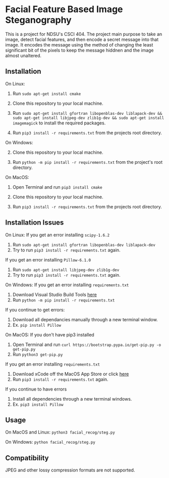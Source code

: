 # Facial Feature Based Image Steganography 

This is a project for NDSU's CSCI 404. The project main purpose to take an image, detect facial features, and then encode a secret message into that image. It encodes the message using the method of changing the least significant bit of the pixels to keep the message hiddnen and the image almost unaltered. 

Installation
------------

On Linux:

1. Run ``` sudo apt-get install cmake ```

2. Clone this repository to your local machine.

3. Run ```sudo apt-get install gfortran libopenblas-dev liblapack-dev && sudo apt-get install libjpeg-dev zlib1g-dev && sudo apt-get install imagemagick```
to install the required packages.

4. Run ``` pip3 install -r requirements.txt ``` from the projects root directory.

On Windows:

2. Clone this repository to your local machine.

2. Run ``` python -m pip install -r requirements.txt ``` from the project's root directory.

On MacOS: 

1. Open Terminal and run ```pip3 install cmake```

2. Clone this repository to your local machine.

3. Run ```pip3 install -r requirements.txt``` from the projects root directory.

Installation Issues
------------

On Linux:
If you get an error installing ```scipy-1.6.2``` 
1. Run ```sudo apt-get install gfortran libopenblas-dev liblapack-dev```
2. Try to run ``` pip3 install -r requirements.txt ``` again.

If you get an error installing ```Pillow-6.1.0``` 
1. Run ```sudo apt-get install libjpeg-dev zlib1g-dev```
2. Try to run ``` pip3 install -r requirements.txt ``` again.

On Windows: 
If you get an error installing ```requirements.txt```
1. Download Visual Studio Build Tools [here](https://visualstudio.microsoft.com/thank-you-downloading-visual-studio/?sku=Community&rel=15#)
2. Run ```python -m pip install -r requirements.txt```

If you continue to get errors:
1. Download all dependancies manually through a new terminal window. 
2. Ex. ```pip install Pillow```

On MacOS: 
If you don't have pip3 installed
1. Open Terminal and run ```curl https://bootstrap.pypa.io/get-pip.py -o get-pip.py```
2. Run ```python3 get-pip.py```

If you get an error installing ```requirements.txt``` 
1. Download xCode off the MacOS App Store or click [here](https://apps.apple.com/us/app/xcode/id497799835?mt=12)
2. Run ```pip3 install -r requirements.txt``` again.

If you continue to have errors
1. Install all dependencies through a new terminal windows. 
2. Ex. ```pip3 install Pillow```

Usage
-----

On MacOS and Linux:
```python3 facial_recog/steg.py```

On Windows: 
```python facial_recog/steg.py```

Compatibility
-----------
JPEG and other lossy compression formats are not supported. 
